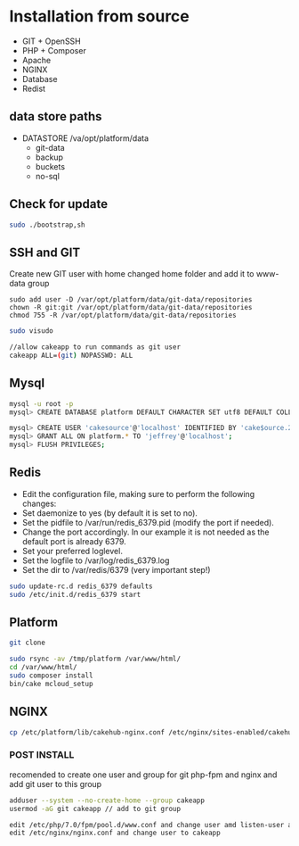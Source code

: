 # Installation from source

* GIT + OpenSSH
* PHP + Composer
* Apache
* NGINX
* Database
* Redist

## data store paths

* DATASTORE /va/opt/platform/data
    * git-data
    * backup
    * buckets
    * no-sql

## Check for update

```bash
sudo ./bootstrap,sh
```

## SSH and GIT

Create new GIT user with home changed home folder and add it to www-data group

```bsah
sudo add user -D /var/opt/platform/data/git-data/repositories
chown -R git:git /var/opt/platform/data/git-data/repositories
chmod 755 -R /var/opt/platform/data/git-data/repositories
```

```bash
sudo visudo

//allow cakeapp to run commands as git user
cakeapp ALL=(git) NOPASSWD: ALL
```

## Mysql

```bash
mysql -u root -p
mysql> CREATE DATABASE platform DEFAULT CHARACTER SET utf8 DEFAULT COLLATE utf8_unicode_ci;

mysql> CREATE USER 'cakesource'@'localhost' IDENTIFIED BY 'cake$ource.2017';
mysql> GRANT ALL ON platform.* TO 'jeffrey'@'localhost';
mysql> FLUSH PRIVILEGES;
```

## Redis

* Edit the configuration file, making sure to perform the following changes:
* Set daemonize to yes (by default it is set to no).
* Set the pidfile to /var/run/redis_6379.pid (modify the port if needed).
* Change the port accordingly. In our example it is not needed as the default port is already 6379.
* Set your preferred loglevel.
* Set the logfile to /var/log/redis_6379.log
* Set the dir to /var/redis/6379 (very important step!)

```bash
sudo update-rc.d redis_6379 defaults
sudo /etc/init.d/redis_6379 start
```

## Platform

```bash
git clone

sudo rsync -av /tmp/platform /var/www/html/
cd /var/www/html/
sudo composer install
bin/cake mcloud_setup
```

## NGINX

```bash
cp /etc/platform/lib/cakehub-nginx.conf /etc/nginx/sites-enabled/cakehub-nginx.conf
```

### POST INSTALL

recomended to create one user and group for git php-fpm and nginx and add git user to this group
```bash
adduser --system --no-create-home --group cakeapp
usermod -aG git cakeapp // add to git group

edit /etc/php/7.0/fpm/pool.d/www.conf and change user amd listen-user and group to cakeapp
edit /etc/nginx/nginx.conf and change user to cakeapp
```
